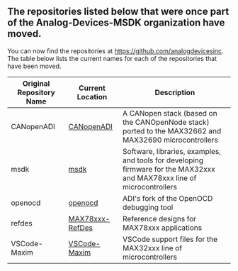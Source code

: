 ## The repositories listed below that were once part of the Analog-Devices-MSDK organization have moved.

You can now find the repositories at https://github.com/analogdevicesinc.  The table below lists the current names for each of the repositories that have been moved.

| Original Repository Name | Current Location                                    | Description |
|--------------------------|-----------------------------------------------------|-------------|
| CANopenADI               | [CANopenADI](https://github.com/analogdevicesinc/CANopenADI)           | A CANopen stack (based on the CANOpenNode stack) ported to the MAX32662 and MAX32690 microcontrollers |
| msdk                     | [msdk](https://github.com/analogdevicesinc/msdk)              | Software, libraries, examples, and tools for developing firmware for the MAX32xxx and MAX78xxx line of microcontrollers |
| openocd                  | [openocd](https://github.com/analogdevicesinc/openocd)                 | ADI's fork of the OpenOCD debugging tool |
| refdes                   | [MAX78xxx-RefDes](https://github.com/analogdevicesinc/MAX78xxx-RefDes) | Reference designs for MAX78xxx applications |
| VSCode-Maxim             | [VSCode-Maxim](https://github.com/analogdevicesinc/VSCode-Maxim)       | VSCode support files for the MAX32xxx line of microcontrollers |
